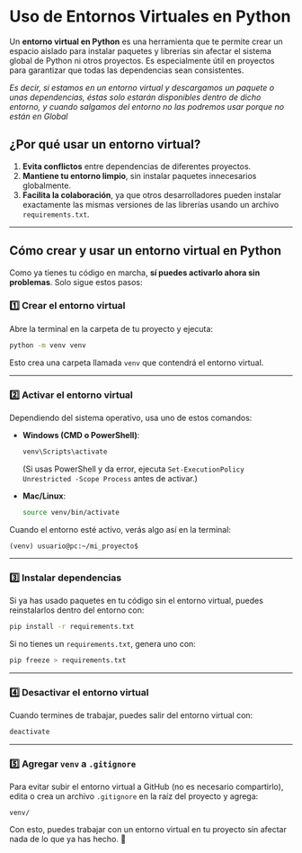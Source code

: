 # Uso de Entornos Virtuales en Python

Un **entorno virtual en Python** es una herramienta que te permite crear un espacio aislado para instalar paquetes y librerías sin afectar el sistema global de Python ni otros proyectos. Es especialmente útil en proyectos para garantizar que todas las dependencias sean consistentes.

*Es decir, si estamos en un entorno virtual y descargamos un paquete o unas dependencias, éstas solo estarán disponibles dentro de dicho entorno, y cuando salgamos del entorno no las podremos usar porque no están en Global*

## **¿Por qué usar un entorno virtual?**
1. **Evita conflictos** entre dependencias de diferentes proyectos.
2. **Mantiene tu entorno limpio**, sin instalar paquetes innecesarios globalmente.
3. **Facilita la colaboración**, ya que otros desarrolladores pueden instalar exactamente las mismas versiones de las librerías usando un archivo `requirements.txt`.

---

## **Cómo crear y usar un entorno virtual en Python**
Como ya tienes tu código en marcha, **sí puedes activarlo ahora sin problemas**. Solo sigue estos pasos:

### **1️⃣ Crear el entorno virtual**
Abre la terminal en la carpeta de tu proyecto y ejecuta:

```sh
python -m venv venv
```
Esto crea una carpeta llamada `venv` que contendrá el entorno virtual.

---

### **2️⃣ Activar el entorno virtual**
Dependiendo del sistema operativo, usa uno de estos comandos:

- **Windows (CMD o PowerShell)**:
  ```sh
  venv\Scripts\activate
  ```
  (Si usas PowerShell y da error, ejecuta `Set-ExecutionPolicy Unrestricted -Scope Process` antes de activar.)

- **Mac/Linux**:
  ```sh
  source venv/bin/activate
  ```

Cuando el entorno esté activo, verás algo así en la terminal:

```
(venv) usuario@pc:~/mi_proyecto$
```

---

### **3️⃣ Instalar dependencias**
Si ya has usado paquetes en tu código sin el entorno virtual, puedes reinstalarlos dentro del entorno con:

```sh
pip install -r requirements.txt
```

Si no tienes un `requirements.txt`, genera uno con:

```sh
pip freeze > requirements.txt
```

---

### **4️⃣ Desactivar el entorno virtual**
Cuando termines de trabajar, puedes salir del entorno virtual con:

```sh
deactivate
```

---

### **5️⃣ Agregar `venv` a `.gitignore`**
Para evitar subir el entorno virtual a GitHub (no es necesario compartirlo), edita o crea un archivo `.gitignore` en la raíz del proyecto y agrega:

```
venv/
```

Con esto, puedes trabajar con un entorno virtual en tu proyecto sin afectar nada de lo que ya has hecho. 🚀

